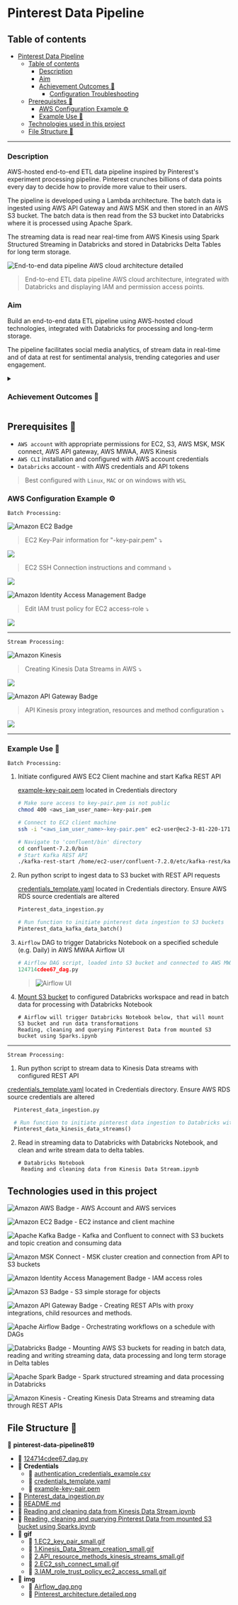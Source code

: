 # Pinterest Data Pipeline

## Table of contents

- [Pinterest Data Pipeline](#pinterest-data-pipeline)
  - [Table of contents](#table-of-contents)
    - [Description](#description)
    - [Aim](#aim)
    - [Achievement Outcomes 📖](#achievement-outcomes-)
      - [Configuration Troubleshooting](#configuration-troubleshooting)
  - [Prerequisites 🔧](#prerequisites-)
    - [AWS Configuration Example ⚙️](#aws-configuration-example-️)
    - [Example Use 📎](#example-use-)
  - [Technologies used in this project](#technologies-used-in-this-project)
  - [File Structure 📂](#file-structure-)
  
---

### Description

AWS-hosted end-to-end ETL data pipeline inspired by Pinterest's experiment processing pipeline.
Pinterest crunches billions of data points every day to decide how to provide more value to their users.

The pipeline is developed using a Lambda architecture. The batch data is ingested using AWS API Gateway and AWS MSK and then stored in an AWS S3 bucket. The batch data is then read from the S3 bucket into Databricks where it is processed using Apache Spark.

The streaming data is read near real-time from AWS Kinesis using Spark Structured Streaming in Databricks and stored in Databricks Delta Tables for long term storage.

![End-to-end data pipeline AWS cloud architecture detailed](img/Pinterest_architecture.detailed.png "End-to-end ETL data pipeline AWS cloud architecture, integrated with Databricks and displaying IAM and permission access points.")
> End-to-end ETL data pipeline AWS cloud architecture, integrated with Databricks and displaying IAM and permission access points.

### Aim

Build an end-to-end data ETL pipeline using AWS-hosted cloud technologies, integrated with Databricks for processing and long-term storage.

The pipeline facilitates social media analytics, of stream data in real-time and of data at rest for sentimental analysis, trending categories and user engagement.

<details>
<summary><h3>Achievement Outcomes 📖</h3></summary>

### Achievement Outcomes 📖

![Amazon EC2 Badge](https://img.shields.io/badge/Amazon%20EC2-F90?logo=amazonec2&logoColor=fff&style=plastic)
![Apache Kafka Badge](https://img.shields.io/badge/Apache%20Kafka-231F20?logo=apachekafka&logoColor=fff&style=plastic)

- Configuring AWS EC2 instances
- Installation and configuration of Kafka on EC2 client machine
- Creating topics with Kafka on EC2 instance

---

![Amazon S3 Badge](https://img.shields.io/badge/Amazon%20S3-569A31?logo=amazons3&logoColor=fff&style=plastic)
![Amazon Identity Access Management Badge](https://img.shields.io/badge/Amazon%20Identity%20Access%20Management-DD344C?logo=amazoniam&logoColor=fff&style=plastic)

- Configuring S3 bucket and MSK Connect
- Confluent to connect to S3 bucket and Kafka topics
- Creation of customised plugins and configuring MSK connector with IAM roles
  
---

![Amazon API Gateway Badge](https://img.shields.io/badge/Amazon%20API%20Gateway-FF4F8B?logo=amazonapigateway&logoColor=fff&style=plastic)

- Creating resource for proxy integration for REST API gateway
- Deployment of API
- Creation of API stages for deployment
- Configuration of Kafka REST proxy API on EC2 client machine
- Installation of Confluent package
- Configuration of kafka-rest.properties to perform IAM authentication
- Starting REST proxy on EC2 client machine
- Sending streaming data using API invoke URL to S3 bucket
  - Formatting data to JSON message formatting for API processing
  - Data from 3 pinterest tables to corresponding Kafka topics
- Creating and configuring resources
- Creating and configuring GET, POST, DELETE and PUT methods with integration requests.

---

![Databricks Badge](https://img.shields.io/badge/Databricks-FF3621?logo=databricks&logoColor=fff&style=plastic)

- Creating Databricks workspace
- Creating access key and secret access key for in AWS for full S3 access
- Loading in credential file to Databricks
- Mounting S3 bucket in Databricks
- Reading in .json format data into Databricks dataframes
- Reading and writing streaming data from Kinesis Data Streams
  
![Apache Spark Badge](https://img.shields.io/badge/Apache%20Spark-E25A1C?logo=apachespark&logoColor=fff&style=plastic)

- Cleaning data using PySparks
- Dataframe joins
- Querying and aggregations of data
  - group by
  - classifying values into groups
  - alias
  - sorting data

![Apache Airflow Badge](https://img.shields.io/badge/Apache%20Airflow-017CEE?logo=apacheairflow&logoColor=fff&style=plastic)

- Creating DAG to trigger Databricks notebook to run on schedule
- Uploading DAG to S3 bucket
- Using AWS MWAA environment to access Airflow UI
- Triggering DAG successfully
- Ensuring Databricks notebook is compatible with DAG and Airflow workflow

![Amazon Kinesis](https://img.shields.io/badge/Amazon%20Kinesis-8a42f5?style=plastic&logo={LOGO-NAME}&logoColor=white)

- Creating data streams in AWS Kinesis console
- Configuring REST API with Kinesis proxy integration
  - List streams
  - Create, describe and delete streams
  - Add records to streams
- Sending data to Kinesis Data Streams with REST APIs
  
---

#### Configuration Troubleshooting

- Troubleshooting through all configurations and set up of AWS services and users on AWS CLI
  - Including checking through all IAM permissions, MSK connect plugin and connector configuration, EC2 instances connection issues, API gateway configurations.
- Troubleshooting connection issues in Databricks, credentials configuration and Delta data formatting issues.
  
</details>

## Prerequisites 🔧

- `AWS account` with appropriate permissions for EC2, S3, AWS MSK, MSK connect, AWS API gateway, AWS MWAA, AWS Kinesis
- `AWS CLI` installation and configured with AWS account credentials
- `Databricks` account - with AWS credentials and API tokens

> Best configured with `Linux`, `MAC` or on windows with `WSL`

### AWS Configuration Example ⚙️

`Batch Processing:`

![Amazon EC2 Badge](https://img.shields.io/badge/Amazon%20EC2-F90?logo=amazonec2&logoColor=fff&style=plastic)

> EC2 Key-Pair information for "-key-pair.pem" ⤵️

![](gif/1.EC2_key_pair_small.gif)

> EC2 SSH Connection instructions and command ⤵️

![](gif/2.EC2_ssh_connect_small.gif)

![Amazon Identity Access Management Badge](https://img.shields.io/badge/Amazon%20Identity%20Access%20Management-DD344C?logo=amazoniam&logoColor=fff&style=plastic)

> Edit IAM trust policy for EC2 access-role ⤵️

![](gif/3.IAM_role_trust_policy_ec2_access_small.gif)

---

`Stream Processing:`

![Amazon Kinesis](https://img.shields.io/badge/Amazon%20Kinesis-8a42f5?style=plastic&logo={LOGO-NAME}&logoColor=white)

> Creating Kinesis Data Streams in AWS ⤵️

![](gif/1.Kinesis_Data_Stream_creation_small.gif)

![Amazon API Gateway Badge](https://img.shields.io/badge/Amazon%20API%20Gateway-FF4F8B?logo=amazonapigateway&logoColor=fff&style=plastic)

> API Kinesis proxy integration, resources and method configuration ⤵️

![](gif/2.API_resource_methods_kinesis_streams_small.gif)

---

### Example Use 📎

`Batch Processing:`

1. Initiate configured AWS EC2 Client machine and start Kafka REST API

     [example\-key\-pair.pem](Credentials/example-key-pair.pem) located in Credentials directory

      ```bash
      # Make sure access to key-pair.pem is not public
      chmod 400 <aws_iam_user_name>-key-pair.pem

      # Connect to EC2 client machine
      ssh -i "<aws_iam_user_name>-key-pair.pem" ec2-user@ec2-3-81-220-171.compute-1.amazonaws.com

     # Navigate to 'confluent/bin' directory
      cd confluent-7.2.0/bin
     # Start Kafka REST API
      ./kafka-rest-start /home/ec2-user/confluent-7.2.0/etc/kafka-rest/kafka-rest.properties
      ```

2. Run python script to ingest data to S3 bucket with REST API requests
  
   [credentials_template.yaml](Credentials/credentials_template.yaml) located in Credentials directory. Ensure AWS RDS source credentials are altered

     ```py
     Pinterest_data_ingestion.py

    # Run function to initiate pinterest data ingestion to S3 buckets
    Pinterest_data_kafka_data_batch()  

     ```

3. `Airflow` DAG to trigger Databricks Notebook on a specified schedule (e.g. Daily) in AWS MWAA Airflow UI

    ```py
    # Airflow DAG script, loaded into S3 bucket and connected to AWS MWAA environment
    124714cdee67_dag.py
    ```

    > ![Airflow UI](img/Airflow_dag.png "Airflow UI testing triggering DAG on a daily schedule.")

4. [Mount S3 bucket](Mount_S3_bucket_to_Databricks.ipynb) to configured Databricks workspace and read in batch data for processing with Databricks Notebook

   ```shell
   # Airflow will trigger Databricks Notebook below, that will mount S3 bucket and run data transformations
   Reading, cleaning and querying Pinterest Data from mounted S3 bucket using Sparks.ipynb
   ```

---

`Stream Processing:`

1. Run python script to stream data to Kinesis Data streams with configured REST API

  [credentials_template.yaml](Credentials/credentials_template.yaml) located in Credentials directory. Ensure AWS RDS source credentials are altered

  ```py
    Pinterest_data_ingestion.py

    # Run function to initiate pinterest data ingestion to Databricks with AWS Kinesis
    Pinterest_data_kinesis_data_streams()
  ```

2. Read in streaming data to Databricks with Databricks Notebook, and clean and write stream data to delta tables.

   ```shell
   # Databricks Notebook
    Reading and cleaning data from Kinesis Data Stream.ipynb
   ```

## Technologies used in this project

![Amazon AWS Badge](https://img.shields.io/badge/Amazon%20AWS-232F3E?logo=amazonaws&logoColor=fff&style=plastic) - AWS Account and AWS services

![Amazon EC2 Badge](https://img.shields.io/badge/Amazon%20EC2-F90?logo=amazonec2&logoColor=fff&style=plastic) - EC2 instance and client machine

![Apache Kafka Badge](https://img.shields.io/badge/Apache%20Kafka-231F20?logo=apachekafka&logoColor=fff&style=plastic) - Kafka and Confluent to connect with S3 buckets and topic creation and consuming data

![Amazon MSK Connect](https://img.shields.io/badge/Amazon%20MSK%20Connect-8a42f5?style=plastic&logo={LOGO-NAME}&logoColor=white) - MSK cluster creation and connection from API to S3 buckets

![Amazon Identity Access Management Badge](https://img.shields.io/badge/Amazon%20Identity%20Access%20Management-DD344C?logo=amazoniam&logoColor=fff&style=plastic) - IAM access roles

![Amazon S3 Badge](https://img.shields.io/badge/Amazon%20S3-569A31?logo=amazons3&logoColor=fff&style=plastic) - S3 simple storage for objects

![Amazon API Gateway Badge](https://img.shields.io/badge/Amazon%20API%20Gateway-FF4F8B?logo=amazonapigateway&logoColor=fff&style=plastic) - Creating REST APIs with proxy integrations, child resources and methods.

![Apache Airflow Badge](https://img.shields.io/badge/Apache%20Airflow-017CEE?logo=apacheairflow&logoColor=fff&style=plastic) - Orchestrating workflows on a schedule with DAGs

![Databricks Badge](https://img.shields.io/badge/Databricks-FF3621?logo=databricks&logoColor=fff&style=plastic) - Mounting AWS S3 buckets for reading in batch data, reading and writing streaming data, data processing and long term storage in Delta tables

![Apache Spark Badge](https://img.shields.io/badge/Apache%20Spark-E25A1C?logo=apachespark&logoColor=fff&style=plastic) - Spark structured streaming and data processing in Databricks

![Amazon Kinesis](https://img.shields.io/badge/Amazon%20Kinesis-8a42f5?style=plastic&logo={LOGO-NAME}&logoColor=white) - Creating Kinesis Data Streams and streaming data through REST APIs

## File Structure 📂

📂 __pinterest\-data\-pipeline819__
- 📄 [124714cdee67\_dag.py](124714cdee67_dag.py)
- 📂 __Credentials__
  - 📄 [authentication\_credentials\_example.csv](Credentials/authentication_credentials_example.csv)
  - 📄 [credentials\_template.yaml](Credentials/credentials_template.yaml)
  - 📄 [example\-key\-pair.pem](Credentials/example-key-pair.pem)
- 📄 [Pinterest\_data\_ingestion.py](Pinterest_data_ingestion.py)
- 📄 [README.md](README.md)
- 📄 [Reading and cleaning data from Kinesis Data Stream.ipynb](Reading%20and%20cleaning%20data%20from%20Kinesis%20Data%20Stream.ipynb)
- 📄 [Reading, cleaning and querying Pinterest Data from mounted S3 bucket using Sparks.ipynb](Reading%2C%20cleaning%20and%20querying%20Pinterest%20Data%20from%20mounted%20S3%20bucket%20using%20Sparks.ipynb)
- 📂 __gif__
  - 📄 [1.EC2\_key\_pair\_small.gif](gif/1.EC2_key_pair_small.gif)
  - 📄 [1.Kinesis\_Data\_Stream\_creation\_small.gif](gif/1.Kinesis_Data_Stream_creation_small.gif)
  - 📄 [2.API\_resource\_methods\_kinesis\_streams\_small.gif](gif/2.API_resource_methods_kinesis_streams_small.gif)
  - 📄 [2.EC2\_ssh\_connect\_small.gif](gif/2.EC2_ssh_connect_small.gif)
  - 📄 [3.IAM\_role\_trust\_policy\_ec2\_access\_small.gif](gif/3.IAM_role_trust_policy_ec2_access_small.gif)
- 📂 __img__
  - 📄 [Airflow\_dag.png](img/Airflow_dag.png)
  - 📄 [Pinterest\_architecture.detailed.png](img/Pinterest_architecture.detailed.png)